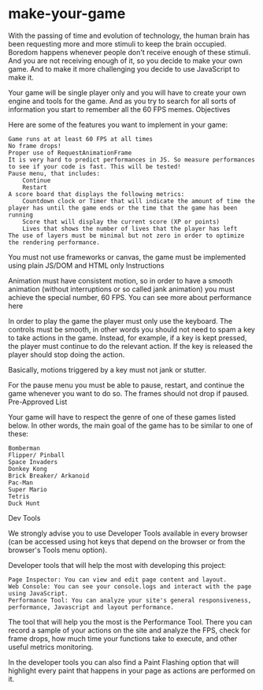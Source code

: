 # make-your-game
With the passing of time and evolution of technology, the human brain has been requesting more and more stimuli to keep the brain occupied. Boredom happens whenever people don't receive enough of these stimuli. And you are not receiving enough of it, so you decide to make your own game. And to make it more challenging you decide to use JavaScript to make it.

Your game will be single player only and you will have to create your own engine and tools for the game. And as you try to search for all sorts of information you start to remember all the 60 FPS memes.
Objectives

Here are some of the features you want to implement in your game:

    Game runs at at least 60 FPS at all times
    No frame drops!
    Proper use of RequestAnimationFrame
    It is very hard to predict performances in JS. So measure performances to see if your code is fast. This will be tested!
    Pause menu, that includes:
        Continue
        Restart
    A score board that displays the following metrics:
        Countdown clock or Timer that will indicate the amount of time the player has until the game ends or the time that the game has been running
        Score that will display the current score (XP or points)
        Lives that shows the number of lives that the player has left
    The use of layers must be minimal but not zero in order to optimize the rendering performance.

You must not use frameworks or canvas, the game must be implemented using plain JS/DOM and HTML only
Instructions

Animation must have consistent motion, so in order to have a smooth animation (without interruptions or so called jank animation) you must achieve the special number, 60 FPS. You can see more about performance here

In order to play the game the player must only use the keyboard. The controls must be smooth, in other words you should not need to spam a key to take actions in the game. Instead, for example, if a key is kept pressed, the player must continue to do the relevant action. If the key is released the player should stop doing the action.

Basically, motions triggered by a key must not jank or stutter.

For the pause menu you must be able to pause, restart, and continue the game whenever you want to do so. The frames should not drop if paused.
Pre-Approved List

Your game will have to respect the genre of one of these games listed below. In other words, the main goal of the game has to be similar to one of these:

    Bomberman
    Flipper/ Pinball
    Space Invaders
    Donkey Kong
    Brick Breaker/ Arkanoid
    Pac-Man
    Super Mario
    Tetris
    Duck Hunt

Dev Tools

We strongly advise you to use Developer Tools available in every browser (can be accessed using hot keys that depend on the browser or from the browser's Tools menu option).

Developer tools that will help the most with developing this project:

    Page Inspector: You can view and edit page content and layout.
    Web Console: You can see your console.logs and interact with the page using JavaScript.
    Performance Tool: You can analyze your site's general responsiveness, performance, Javascript and layout performance.

The tool that will help you the most is the Performance Tool. There you can record a sample of your actions on the site and analyze the FPS, check for frame drops, how much time your functions take to execute, and other useful metrics monitoring.

In the developer tools you can also find a Paint Flashing option that will highlight every paint that happens in your page as actions are performed on it.

